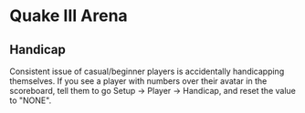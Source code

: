 # Quake III Arena

## Handicap
Consistent issue of casual/beginner players is accidentally handicapping themselves. If you see a player with numbers over their avatar in the scoreboard, tell them to go Setup -> Player -> Handicap, and reset the value to "NONE".
